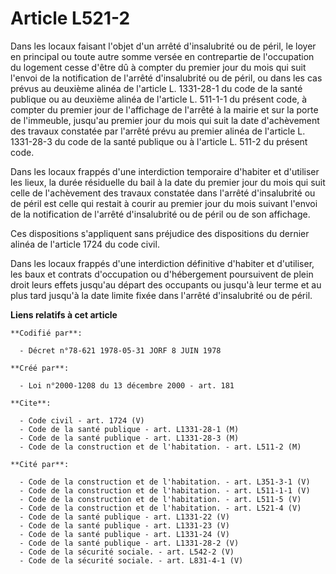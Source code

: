 # Article L521-2

Dans les locaux faisant l'objet d'un arrêté d'insalubrité ou de péril, le loyer en principal ou toute autre somme versée en
contrepartie de l'occupation du logement cesse d'être dû à compter du premier jour du mois qui suit l'envoi de la
notification de l'arrêté d'insalubrité ou de péril, ou dans les cas prévus au deuxième alinéa de l'article L. 1331-28-1 du
code de la santé publique ou au deuxième alinéa de l'article L. 511-1-1 du présent code, à compter du premier jour de
l'affichage de l'arrêté à la mairie et sur la porte de l'immeuble, jusqu'au premier jour du mois qui suit la date
d'achèvement des travaux constatée par l'arrêté prévu au premier alinéa de l'article L. 1331-28-3 du code de la santé
publique ou à l'article L. 511-2 du présent code.

Dans les locaux frappés d'une interdiction temporaire d'habiter et d'utiliser les lieux, la durée résiduelle du bail à la
date du premier jour du mois qui suit celle de l'achèvement des travaux constatée dans l'arrêté d'insalubrité ou de péril est
celle qui restait à courir au premier jour du mois suivant l'envoi de la notification de l'arrêté d'insalubrité ou de péril
ou de son affichage.

Ces dispositions s'appliquent sans préjudice des dispositions du dernier alinéa de l'article 1724 du code civil.

Dans les locaux frappés d'une interdiction définitive d'habiter et d'utiliser, les baux et contrats d'occupation ou
d'hébergement poursuivent de plein droit leurs effets jusqu'au départ des occupants ou jusqu'à leur terme et au plus tard
jusqu'à la date limite fixée dans l'arrêté d'insalubrité ou de péril.

**Liens relatifs à cet article**

	**Codifié par**:

	  - Décret n°78-621 1978-05-31 JORF 8 JUIN 1978

	**Créé par**:

	  - Loi n°2000-1208 du 13 décembre 2000 - art. 181

	**Cite**:

	  - Code civil - art. 1724 (V)
	  - Code de la santé publique - art. L1331-28-1 (M)
	  - Code de la santé publique - art. L1331-28-3 (M)
	  - Code de la construction et de l'habitation. - art. L511-2 (M)

	**Cité par**:

	  - Code de la construction et de l'habitation. - art. L351-3-1 (V)
	  - Code de la construction et de l'habitation. - art. L511-1-1 (V)
	  - Code de la construction et de l'habitation. - art. L511-5 (V)
	  - Code de la construction et de l'habitation. - art. L521-4 (V)
	  - Code de la santé publique - art. L1331-22 (V)
	  - Code de la santé publique - art. L1331-23 (V)
	  - Code de la santé publique - art. L1331-24 (V)
	  - Code de la santé publique - art. L1331-28-2 (V)
	  - Code de la sécurité sociale. - art. L542-2 (V)
	  - Code de la sécurité sociale. - art. L831-4-1 (V)
